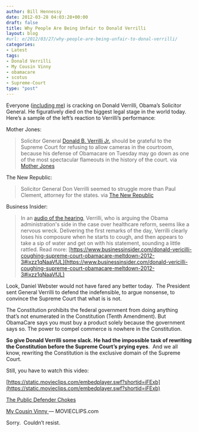 ```yaml
---
author: Bill Hennessy
date: 2012-03-28 04:03:28+00:00
draft: false
title: Why People Are Being Unfair to Donald Verrilli
layout: blog
#url: e/2012/03/27/why-people-are-being-unfair-to-donal-verrilli/
categories:
- Latest
tags:
- Donald Verrilli
- My Cousin Vinny
- obamacare
- scotus
- Supreme-Court
type: "post"
---
```


Everyone ([including me](https://twitter.com/#!/whennessy/status/184822469272674304)) is cracking on Donald Verrilli, Obama’s Solicitor General. He figuratively died on the biggest legal stage in the world today. Here’s a sample of the left’s reaction to Verrilli’s performance:

Mother Jones:


> Solicitor General [Donald B. Verrilli Jr.](https://motherjones.com/mojo/2011/01/obama-picks-copyright-lawyer-don-verrilli-top-legal-post) should be grateful to the Supreme Court for refusing to allow cameras in the courtroom, because his defense of Obamacare on Tuesday may go down as one of the most spectacular flameouts in the history of the court. via [Mother Jones](https://motherjones.com/mojo/2012/03/obamacare-supreme-court-disaster)


The New Republic:


> Solicitor General Don Verrilli seemed to struggle more than Paul Clement, attorney for the states. via [The New Republic](https://www.tnr.com/blog/jonathan-cohn/102073/supreme-court-day-2-mandate-oral-argument-reaction-analysis-roberts-kennedy)


Business Insider:


> In an [audio of the hearing](https://www.supremecourt.gov/oral_arguments/argument_audio_detail.aspx?argument=11-398-Tuesday), Verrilli, who is arguing the Obama administration's side in the case over healthcare reform, seems like a nervous wreck. Delivering the first remarks of the day, Verrilli clearly loses his composure when he starts to cough, and then appears to take a sip of water and get on with his statement, sounding a little rattled.
Read more: [https://www.businessinsider.com/donald-vericilli-coughing-supreme-court-obamacare-meltdown-2012-3#ixzz1qNaaVfJL](https://www.businessinsider.com/donald-vericilli-coughing-supreme-court-obamacare-meltdown-2012-3#ixzz1qNaaVfJL)


Look, Daniel Webster would not have fared any better today.  The President sent General Verrilli to defend the indefensible, to argue nonsense, to convince the Supreme Court that what is is not.

The Constitution prohibits the federal government from doing anything that’s not enumerated in the Constitution (Tenth Amendment). But ObamaCare says you must buy a product solely because the government says so. The power to compel commerce is nowhere in the Constitution.

**So give Donald Verrilli some slack. He had the impossible task of rewriting the Constitution before the Supreme Court’s prying eyes**.  And we all know, rewriting the Constitution is the exclusive domain of the Supreme Court.

Still, you have to watch this video:



[https://static.movieclips.com/embedplayer.swf?shortid=iFExb](https://static.movieclips.com/embedplayer.swf?shortid=iFExb)



[
The Public Defender Chokes
](https://movieclips.com/iFExb-my-cousin-vinny-movie-the-public-defender-chokes/)
  

[
My Cousin Vinny
](https://movieclips.com/iFEPR-my-cousin-vinny-movie-videos/)
— MOVIECLIPS.com






Sorry.  Couldn’t resist.
